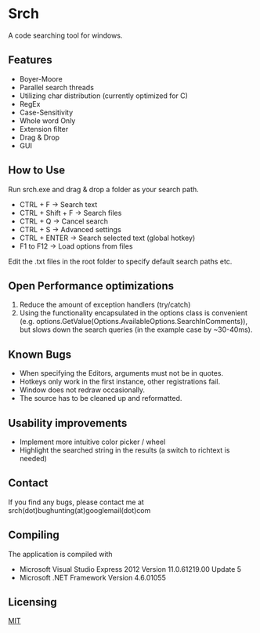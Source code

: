 # Srch

A code searching tool for windows.

## Features

- Boyer-Moore
- Parallel search threads
- Utilizing char distribution (currently optimized for C)
- RegEx
- Case-Sensitivity
- Whole word Only
- Extension filter
- Drag & Drop
- GUI

## How to Use 

Run srch.exe and drag & drop a folder as your search path.

- CTRL + F			-> Search text
- CTRL + Shift + F	-> Search files
- CTRL + Q			-> Cancel search
- CTRL + S			-> Advanced settings
- CTRL + ENTER		-> Search selected text (global hotkey)
- F1 to F12			-> Load options from files

Edit the .txt files in the root folder to specify default search paths etc.

## Open Performance optimizations

1. Reduce the amount of exception handlers (try/catch)
2. Using the functionality encapsulated in the options class is convenient (e.g. options.GetValue(Options.AvailableOptions.SearchInComments)), but slows down the search queries (in the example case by ~30-40ms).

## Known Bugs

- When specifying the Editors, arguments must not be in quotes.
- Hotkeys only work in the first instance, other registrations fail.
- Window does not redraw occasionally.
- The source has to be cleaned up and reformatted.

## Usability improvements

- Implement more intuitive color picker / wheel
- Highlight the searched string in the results (a switch to richtext is needed)

## Contact

If you find any bugs, please contact me at srch(dot)bughunting(at)googlemail(dot)com

## Compiling

The application is compiled with

* Microsoft Visual Studio Express 2012 Version 11.0.61219.00 Update 5
* Microsoft .NET Framework  Version 4.6.01055

## Licensing

[MIT](https://github.com/atom/atom/blob/master/LICENSE.md)
